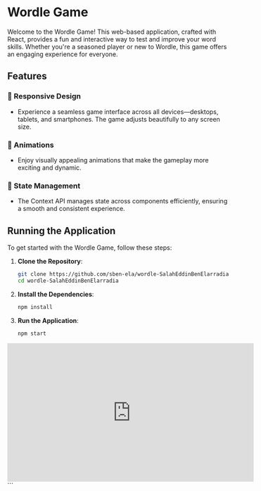 # Wordle Game

Welcome to the Wordle Game! This web-based application, crafted with React, provides a fun and interactive way to test and improve your word skills. Whether you're a seasoned player or new to Wordle, this game offers an engaging experience for everyone.

## Features

### 📱 Responsive Design
- Experience a seamless game interface across all devices—desktops, tablets, and smartphones. The game adjusts beautifully to any screen size.

### 🌟 Animations
- Enjoy visually appealing animations that make the gameplay more exciting and dynamic.



### 🔄 State Management
- The Context API manages state across components efficiently, ensuring a smooth and consistent experience.

## Running the Application

To get started with the Wordle Game, follow these steps:

1. **Clone the Repository**:
   ```bash
   git clone https://github.com/sben-ela/wordle-SalahEddinBenElarradia.git
   cd wordle-SalahEddinBenElarradia

2. **Install the Dependencies**:
   ```bash
   npm install

3. **Run the Application**:
   ```bash
   npm start

<iframe width="560" height="315" src="https://www.youtube.com/embed/OfiXDqDYm4o" frameborder="0" allow="accelerometer; autoplay; clipboard-write; encrypted-media; gyroscope; picture-in-picture" allowfullscreen></iframe>
```
